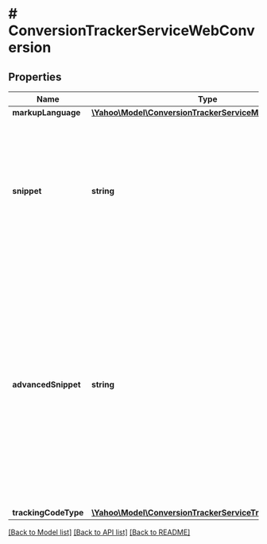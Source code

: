 # # ConversionTrackerServiceWebConversion

## Properties

Name | Type | Description | Notes
------------ | ------------- | ------------- | -------------
**markupLanguage** | [**\Yahoo\Model\ConversionTrackerServiceMarkupLanguage**](ConversionTrackerServiceMarkupLanguage.md) |  | [optional] 
**snippet** | **string** | &lt;div lang&#x3D;\&quot;ja\&quot;&gt;トラッキングスクリプトです。&lt;br&gt;このフィールドは、レスポンスの際に返却されますが、リクエストの際には無視されます。&lt;/div&gt;&lt;div lang&#x3D;\&quot;en\&quot;&gt; Tracking script.&lt;br&gt; Although this field will be returned in the response, it will be ignored on input. &lt;/div&gt; | [optional] 
**advancedSnippet** | **string** | &lt;div lang&#x3D;\&quot;ja\&quot;&gt;リニューアル版のコンバージョンタグは、従来のタグよりもブラウザーなどの環境の影響を受けづらい新しいフォーマットです。&lt;br/&gt; 詳細は[ヘルプ](https://support-marketing.yahoo.co.jp/promotionalads/ss/articledetail?lan&#x3D;ja&amp;aid&#x3D;1159)をご参照ください。&lt;br&gt;このフィールドは、レスポンスの際に返却されますが、リクエストの際には無視されます。&lt;/div&gt;&lt;div lang&#x3D;\&quot;en\&quot;&gt;The new  format of conversion tag avoids the impacts such as changes made to the browser. &lt;br/&gt; [Help Page](https://support-marketing.yahoo.co.jp/promotionalads/ss/articledetail?lan&#x3D;en&amp;aid&#x3D;353) &lt;br&gt; Although this field will be returned in the response, it will be ignored on input. &lt;/div&gt; | [optional] 
**trackingCodeType** | [**\Yahoo\Model\ConversionTrackerServiceTrackingCodeType**](ConversionTrackerServiceTrackingCodeType.md) |  | [optional] 

[[Back to Model list]](../../README.md#documentation-for-models) [[Back to API list]](../../README.md#documentation-for-api-endpoints) [[Back to README]](../../README.md)


